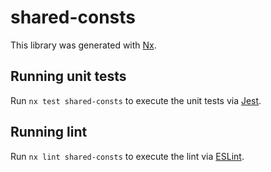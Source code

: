 # shared-consts

This library was generated with [Nx](https://nx.dev).

## Running unit tests

Run `nx test shared-consts` to execute the unit tests via [Jest](https://jestjs.io).

## Running lint

Run `nx lint shared-consts` to execute the lint via [ESLint](https://eslint.org/).
